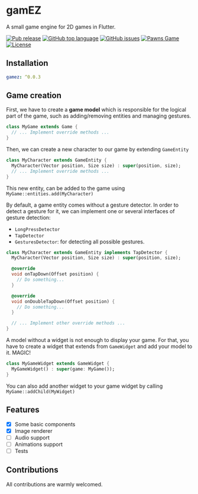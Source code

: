 # gamEZ

A small game engine for 2D games in Flutter.

[![Pub release](https://img.shields.io/badge/pub.dev-0.0.3-blue?style=flat-square)](https://pub.dev/packages/gamez) [![GitHub top language](https://img.shields.io/github/languages/top/adilayman/gamez.svg?style=flat-square)](https://github.com/adilayman/gamez) [![GitHub issues](https://img.shields.io/github/issues/adilayman/gamez?style=flat-square)](https://github.com/adilayman/gamez/issues) [![Pawns Game](https://img.shields.io/badge/Pawns%20game-Flutter-orange?style=flat-square)](https://github.com/Solido/awesome-flutter) [![License](https://img.shields.io/github/license/adilayman/gamez?style=flat-square)](https://github.com/adilayman/gamez/blob/main/LICENSE)

## Installation

```yaml
gamez: ^0.0.3
```

## Game creation

First, we have to create a **game model** which is responsible for the logical part of the game, such as adding/removing entities and managing gestures.

```dart
class MyGame extends Game {
  // ... Implement override methods ...
}
```

Then, we can create a new character to our game by extending `GameEntity`

```dart
class MyCharacter extends GameEntity {
  MyCharacter(Vector position, Size size) : super(position, size);
  // ... Implement override methods ...
}
```

This new entity, can be added to the game using `MyGame::entities.add(MyCharacter)`


By default, a game entity comes without a gesture detector. In order to detect a gesture for it, we can implement one or several interfaces of gesture detection:

* `LongPressDetector`
* `TapDetector`
* `GesturesDetector`: for detecting all possible gestures.

```dart
class MyCharacter extends GameEntity implements TapDetector {
  MyCharacter(Vector position, Size size) : super(position, size);

  @override
  void onTapDown(Offset position) {
    // Do something...
  }

  @override
  void onDoubleTapDown(Offset position) {
    // Do something...
  }

  // ... Implement other override methods ...
}
```

A model without a widget is not enough to display your game. For that, you have to create a widget that extends from `GameWidget` and add your model to it. MAGIC!

```dart
class MyGameWidget extends GameWidget {
  MyGameWidget() : super(game: MyGame());
}
```

You can also add another widget to your game widget by calling `MyGame::addChild(MyWidget)`

## Features

- [x] Some basic components
- [x] Image renderer
- [ ] Audio support
- [ ] Animations support
- [ ] Tests

## Contributions
All contributions are warmly welcomed.
